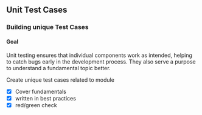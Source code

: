 ## Unit Test Cases

### Building unique Test Cases

#### Goal

Unit testing ensures that individual components work as intended, helping to catch bugs early in the development process. They also serve a purpose to understand a fundamental topic better.

Create unique test cases related to module
- [x] Cover fundamentals
- [x] written in best practices
- [x] red/green check
